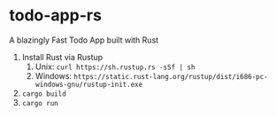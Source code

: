 # todo-app-rs
A blazingly Fast Todo App built with Rust

1. Install Rust via Rustup
    1. Unix: `curl https://sh.rustup.rs -sSf | sh`
    2. Windows: `https://static.rust-lang.org/rustup/dist/i686-pc-windows-gnu/rustup-init.exe`
2. `cargo build`
3. `cargo run`

